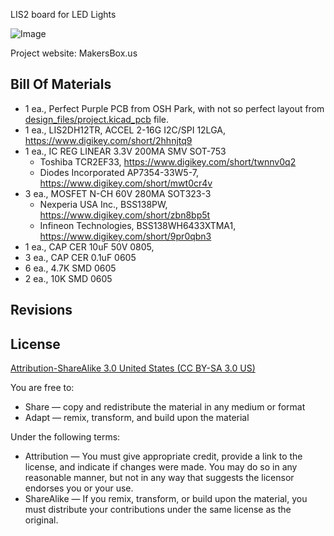 LIS2 board for LED Lights

![Image](project.png) 

Project website: MakersBox.us


Bill Of Materials
----------------
- 1 ea., Perfect Purple PCB from OSH Park, with not so perfect layout from [design_files/project.kicad_pcb](project.kicad_pcb) file.
- 1 ea., LIS2DH12TR, ACCEL 2-16G I2C/SPI 12LGA, https://www.digikey.com/short/2hhnjtq9
- 1 ea., IC REG LINEAR 3.3V 200MA SMV SOT-753
    - Toshiba TCR2EF33, https://www.digikey.com/short/twnnv0q2
	- Diodes Incorporated AP7354-33W5-7, https://www.digikey.com/short/mwt0cr4v
- 3 ea., MOSFET N-CH 60V 280MA SOT323-3
    - Nexperia USA Inc., BSS138PW, https://www.digikey.com/short/zbn8bp5t
    - Infineon Technologies, BSS138WH6433XTMA1, https://www.digikey.com/short/9pr0qbn3
- 1 ea., CAP CER 10uF 50V 0805,
- 3 ea., CAP CER 0.1uF 0605
- 6 ea., 4.7K SMD 0605
- 2 ea., 10K SMD 0605


Revisions
------------------


License
----------------
[Attribution-ShareAlike 3.0 United States (CC BY-SA 3.0 US)](https://creativecommons.org/licenses/by-sa/3.0/us/)

You are free to:

- Share — copy and redistribute the material in any medium or format
- Adapt — remix, transform, and build upon the material

Under the following terms:

- Attribution — You must give appropriate credit, provide a link to the license, and indicate if changes were made. You may do so in any reasonable manner, but not in any way that suggests the licensor endorses you or your use.
- ShareAlike — If you remix, transform, or build upon the material, you must distribute your contributions under the same license as the original.
